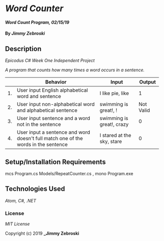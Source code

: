 # _Word Counter_

#### _Word Count Program, 02/15/19_

#### By _**Jimmy Zebroski**_

## Description

_Epicodus C# Week One Independent Project_

_A program that counts how many times a word occurs in a sentence._

|| Behavior  | Input  | Output  |
|---|---|---|---|
|1.| User input English alphabetical word and sentence  | I like pie, like   | 1 |
|2.| User input non-alphabetical word and alphabetical sentence  | swimming is great!, $!$   | Not Valid   |
|3.| User input sentence and a word not in the sentence  | swimming is great!, crazy   | 0  |
|4.| User input a sentence and word doesn't full match one of the words in the sentence | I stared at the sky, stare | 0 |


## Setup/Installation Requirements

mcs Program.cs Models/RepeatCounter.cs , mono Program.exe

## Technologies Used

_Atom, C#, .NET_

### License

*MIT License*

Copyright (c) 2019 **_Jimmy Zebroski**
